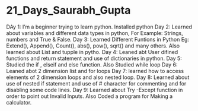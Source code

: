 # 21_Days_Saurabh_Gupta
DAy 1: I’m a beginner trying to learn python. Installed python
Day 2: Learned about variables and different data types in python, For Example: Strings, numbers and True & False.
Day 3: Learned Different Funtions in Python Eg: Extend(), Append(), Count(), abs(), pow(), sqrt() and many others. Also learned about List and tupple in pytho.
Day 4: Leaned abt User difined functions and return statement and use of dictionaries in python.
Day 5: Studied the if , elseif and else function. Also Studied while loop 
Day 6: Leaned abot 2 dimension list and for loops
Day 7: learned how to access elements of 2 dimension loops and also nested loop.
Day 8: Learned about use of nested if statement and use of # character for commenting and for disabling some code lines.
Day 9: Learned about Try -Except function in order to point out Invalid Inputs. Also Coded a program for Making a calculator.
